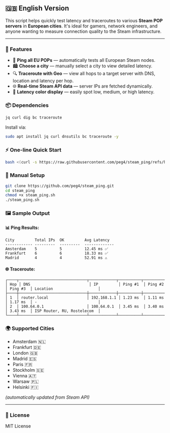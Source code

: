 ## 🇬🇧 English Version

This script helps quickly test latency and traceroutes to various **Steam POP servers** in **European cities**. It's ideal for gamers, network engineers, and anyone wanting to measure connection quality to the Steam infrastructure.

---

### 🚀 Features

- 📡 **Ping all EU POPs** — automatically tests all European Steam nodes.
- 🏙️ **Choose a city** — manually select a city to view detailed latency.
- 🔍 **Traceroute with Geo** — view all hops to a target server with DNS, location and latency per hop.
- 🌐 **Real-time Steam API data** — server IPs are fetched dynamically.
- 🎨 **Latency color display** — easily spot low, medium, or high latency.

### 📦 Dependencies

```bash
jq curl dig bc traceroute
```

Install via:

```bash
sudo apt install jq curl dnsutils bc traceroute -y
```

### ⚡ One-line Quick Start

```bash
bash <(curl -s https://raw.githubusercontent.com/peg4/steam_ping/refs/heads/main/steam_ping.sh)
```

### 🧰 Manual Setup

```bash
git clone https://github.com/peg4/steam_ping.git
cd steam_ping
chmod +x steam_ping.sh
./steam_ping.sh
```

### 🖼️ Sample Output

#### 📊 Ping Results:
```
City         Total IPs  OK         Avg Latency
------------ ---------  ---------  -------------
Amsterdam    5          5          12.45 ms ✅
Frankfurt    6          6          18.33 ms ✅
Madrid       4          4          52.91 ms ⚠️
```

#### 🌐 Traceroute:
```
┌────┬──────────────────────────────┬────────────┬──────────┬──────────┬──────────┬─────────────────────────────┐
│ Hop │ DNS                          │ IP         │ Ping #1  │ Ping #2  │ Ping #3  │ Location                    │
├────┼──────────────────────────────┼────────────┼──────────┼──────────┼──────────┼─────────────────────────────┤
│ 1  │ router.local                 │ 192.168.1.1 │ 1.23 ms  │ 1.11 ms  │ 1.17 ms  │ -                           │
│ 2  │ 100.64.0.1                   │ 100.64.0.1  │ 3.45 ms  │ 3.40 ms  │ 3.43 ms  │ ISP Router, RU, Rostelecom  │
└────┴──────────────────────────────┴────────────┴──────────┴──────────┴──────────┴─────────────────────────────┘
```

### 🌍 Supported Cities

- Amsterdam 🇳🇱
- Frankfurt 🇩🇪
- London 🇬🇧
- Madrid 🇪🇸
- Paris 🇫🇷
- Stockholm 🇸🇪
- Vienna 🇦🇹
- Warsaw 🇵🇱
- Helsinki 🇫🇮

_(automatically updated from Steam API)_

---

### 📃 License

MIT License
